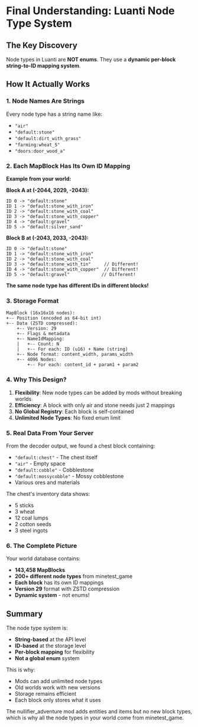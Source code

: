 # Final Understanding: Luanti Node Type System

## The Key Discovery

Node types in Luanti are **NOT enums**. They use a **dynamic per-block string-to-ID mapping system**.

## How It Actually Works

### 1. Node Names Are Strings
Every node type has a string name like:
- `"air"`
- `"default:stone"`
- `"default:dirt_with_grass"`
- `"farming:wheat_5"`
- `"doors:door_wood_a"`

### 2. Each MapBlock Has Its Own ID Mapping

**Example from your world:**

**Block A at (-2044, 2029, -2043):**
```
ID 0 -> "default:stone"
ID 1 -> "default:stone_with_iron"  
ID 2 -> "default:stone_with_coal"
ID 3 -> "default:stone_with_copper"
ID 4 -> "default:gravel"
ID 5 -> "default:silver_sand"
```

**Block B at (-2043, 2033, -2043):**
```
ID 0 -> "default:stone"
ID 1 -> "default:stone_with_iron"
ID 2 -> "default:stone_with_coal"  
ID 3 -> "default:stone_with_tin"     // Different!
ID 4 -> "default:stone_with_copper"  // Different!
ID 5 -> "default:gravel"            // Different!
```

**The same node type has different IDs in different blocks!**

### 3. Storage Format

```
MapBlock (16x16x16 nodes):
+-- Position (encoded as 64-bit int)
+-- Data (ZSTD compressed):
    +-- Version: 29
    +-- Flags & metadata
    +-- NameIdMapping:
    |   +-- Count: N
    |   +-- For each: ID (u16) + Name (string)
    +-- Node format: content_width, params_width
    +-- 4096 Nodes:
        +-- For each: content_id + param1 + param2
```

### 4. Why This Design?

1. **Flexibility**: New node types can be added by mods without breaking worlds
2. **Efficiency**: A block with only air and stone needs just 2 mappings
3. **No Global Registry**: Each block is self-contained
4. **Unlimited Node Types**: No fixed enum limit

### 5. Real Data From Your Server

From the decoder output, we found a chest block containing:
- `"default:chest"` - The chest itself
- `"air"` - Empty space
- `"default:cobble"` - Cobblestone
- `"default:mossycobble"` - Mossy cobblestone
- Various ores and materials

The chest's inventory data shows:
- 5 sticks
- 3 wheat
- 12 coal lumps
- 2 cotton seeds
- 3 steel ingots

### 6. The Complete Picture

Your world database contains:
- **143,458 MapBlocks**
- **200+ different node types** from minetest_game
- **Each block** has its own ID mappings
- **Version 29** format with ZSTD compression
- **Dynamic system** - not enums!

## Summary

The node type system is:
- **String-based** at the API level
- **ID-based** at the storage level
- **Per-block mapping** for flexibility
- **Not a global enum** system

This is why:
- Mods can add unlimited node types
- Old worlds work with new versions
- Storage remains efficient
- Each block only stores what it uses

The nullifier_adventure mod adds entities and items but no new block types, which is why all the node types in your world come from minetest_game.
